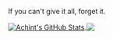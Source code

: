 If you can't give it all, forget it.

<!--
**A3h1nt/A3h1nt** is a ✨ _special_ ✨ repository because its `README.md` (this file) appears on your GitHub profile.

Here are some ideas to get you started:

- 🔭 I’m currently working on ...
- 🌱 I’m currently learning ...
- 👯 I’m looking to collaborate on ...
- 🤔 I’m looking for help with ...
- 💬 Ask me about ...
- 📫 How to reach me: ...
- 😄 Pronouns: ...
- ⚡ Fun fact: ...
-->

<a href="https://github.com/A3h1nt/">
  <img align="center" src="https://github-readme-stats.vercel.app/api?username=A3h1nt&show_icons=true&line_height=27&count_private=true&theme=dark" alt="Achint's GitHub Stats" />
</a>

<a href="https://github.com/A3h1nt/">
  <img align="center" src="https://github-readme-stats.vercel.app/api/top-langs/?username=A3h1nt&hide=scss,html&theme=dark&langs_count=4" />
</a>




